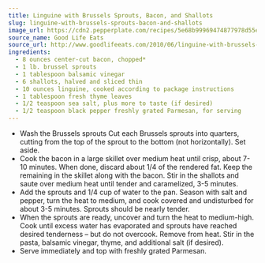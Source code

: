 ```yaml
---
title: Linguine with Brussels Sprouts, Bacon, and Shallots
slug: linguine-with-brussels-sprouts-bacon-and-shallots
image_url: https://cdn2.pepperplate.com/recipes/5e68b99969474877978d55efc2a1a66a.jpg
source_name: Good Life Eats
source_url: http://www.goodlifeeats.com/2010/06/linguine-with-brussels-sprouts-bacon-and-shallots.html
ingredients:
  - 8 ounces center-cut bacon, chopped*
  - 1 lb. brussel sprouts
  - 1 tablespoon balsamic vinegar
  - 6 shallots, halved and sliced thin
  - 10 ounces linguine, cooked according to package instructions
  - 1 tablespoon fresh thyme leaves
  - 1/2 teaspoon sea salt, plus more to taste (if desired)
  - 1/2 teaspoon black pepper freshly grated Parmesan, for serving
---
```


* Wash the Brussels sprouts Cut each Brussels sprouts into quarters, cutting from the top of the sprout to the bottom (not horizontally). Set aside.
* Cook the bacon in a large skillet over medium heat until crisp, about 7-10 minutes. When done, discard about 1/4 of the rendered fat. Keep the remaining in the skillet along with the bacon. Stir in the shallots and saute over medium heat until tender and caramelized, 3-5 minutes.
* Add the sprouts and 1/4 cup of water to the pan. Season with salt and pepper, turn the heat to medium, and cook covered and undisturbed for about 3-5 minutes. Sprouts should be nearly tender.
* When the sprouts are ready, uncover and turn the heat to medium-high. Cook until excess water has evaporated and sprouts have reached desired tenderness – but do not overcook. Remove from heat. Stir in the pasta, balsamic vinegar, thyme, and additional salt (if desired).
* Serve immediately and top with freshly grated Parmesan.
